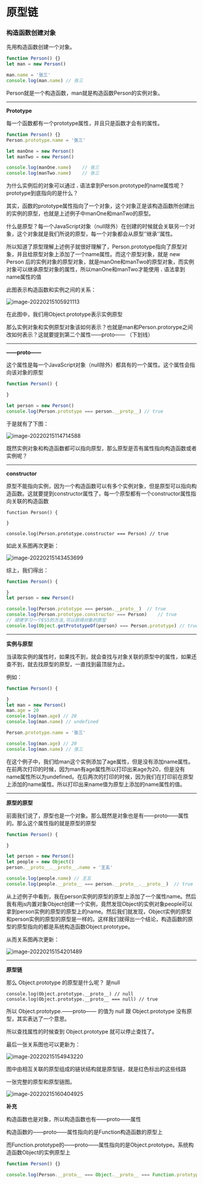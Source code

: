# 原型链



### 构造函数创建对象



先用构造函数创建一个对象。

```javascript
function Person() {}
let man = new Person()

man.name = '张三'
console.log(man.name) // 张三 
```

Person就是一个构造函数，man就是构造函数Person的实例对象。

------

**Prototype**

每一个函数都有一个prototype属性，并且只是函数才会有的属性。

```js
function Person() {}
Person.prototype.name = '张三'

let manOne = new Person()
let manTwo = new Person()

console.log(manOne.name)	// 张三 
console.log(manTwo.name)	// 张三 
```

为什么实例后的对象可以通过 **.** 语法拿到Person.prototype的name属性呢？prototype到底指向的是什么？

其实，函数的prototype属性指向了一个对象，这个对象正是该构造函数所创建出的实例的原型，也就是上述例子中manOne和manTwo的原型。

什么是原型？每一个JavaScript对象（null除外）在创建的时候就会关联另一个对象，这个对象就是我们所说的原型，每一个对象都会从原型‘’继承‘’属性。

所以知道了原型理解上述例子就很好理解了，Person.prototype指向了原型对象，并且给原型对象上添加了一个name属性。而这个原型对象，就是 new Person 后的实例对象的原型对象，就是manOne和manTwo的原型对象，而实例对象可以继承原型对象的属性，所以manOne和manTwo才能使用 **.** 语法拿到name属性的值

此图表示构造函数和实例之间的关系：

![image-20220215105921113](原型链/image-20220215105921113.png)

在此图中，我们用Object.prototype表示实例原型

那么实例对象和实例原型对象该如何表示？也就是man和Person.protorype之间改如何表示？这就要提到第二个属性——proto—— （下划线）

------

**——proto——**

这个属性是每一个JavaScript对象（null除外）都具有的一个属性。这个属性会指向该对象的原型

```js
function Person() {

}

let person = new Person()
console.log(Person.prototype === person.__protp__) // true
```

于是就有了下图：

![image-20220215114714588](原型链/image-20220215114714588.png)

既然实例对象和构造函数都可以指向原型，那么原型是否有属性指向构造函数或者实例呢？

------

**constructor**

原型不能指向实例，因为一个构造函数可以有多个实例对象，但是原型可以指向构造函数。这就要提到constructor属性了，每一个原型都有一个constructor属性指向关联的构造函数

```
function Person() {

}

console.log(Person.prototype.constructor === Person) // true
```

如此关系图再次更新：

![image-20220215143453699](原型链/image-20220215143453699.png)

综上，我们得出：

```js
function Person() {

}
let person = new Person()

console.log(Person.prototype === person.__proto__)	// true
console.log(Person.prototype.constructor === Person)	// true
// 顺便学习一个ES5的方法,可以获得对象的原型
console.log(Object.getPrototypeOf(person) === Person.prototype)	// true
```

------

**实例与原型**

当读取实例的属性时，如果找不到，就会查找与对象关联的原型中的属性，如果还查不到，就去找原型的原型，一直找到最顶层为止。

例如：

```js
function Person() {

}
let man = new Person()
man.age = 20
console.log(man.age) // 20 
console.log(man.name) // undefined

Person.prototype.name = '张三'

console.log(man.age) // 20 
console.log(man.name) // 张三
```

在这个例子中，我们给man这个实例添加了age属性，但是没有添加name属性。在前两次打印的时候，因为man有age属性所以打印出来age为20，但是没有name属性所以为undefined。在后两次的打印的时候，因为我们在打印前在原型上添加的name属性。所以打印出来name值为原型上添加的name属性的值。

------

**原型的原型**

前面我们说了，原型也是一个对象。那么既然是对象也是有——proto——属性的。那么这个属性指的就是原型的原型

```js
function Person() {

}

let person = new Person()
let people = new Object()
person.__proto__.__proto__.name = '王五'

console.log(people.name) // 王五
console.log(people.__proto__ === person.__proto__.__proto__)  // true
```

从上述例子中看到，我在person实例的原型的原型上添加了一个属性name。然后我有用js内置对象Object创建一个实例，竟然发现Object的实例对象people可以拿到person实例的原型的原型上的name。然后我们就发现，Object实例的原型和person实例的原型的原型是一样的。这样我们就得出一个结论，构造函数的原型的原型指向的都是系统构造函数Object.prototype。

从而关系图再次更新：

![image-20220215154201489](原型链/image-20220215154201489.png)



------

**原型链**

那么 Object.prototype 的原型是什么呢？ 是null

```
console.log(Object.prototype.__proto__) // null
console.log(Object.prototype.__proto__ === null) // true
```

所以 Object.prototype.——proto—— 的值为 null 跟 Object.prototype 没有原型，其实表达了一个意思。

所以查找属性的时候查到 Object.prototype 就可以停止查找了。

最后一张关系图也可以更新为：

![image-20220215154943220](原型链/image-20220215154943220.png)

图中由相互关联的原型组成的链状结构就是原型链，就是红色标出的这些线路



一张完整的原型和原型链图。

![image-20220215160404925](原型链/image-20220215160404925.png)

**补充**

构造函数也是对象，所以构造函数也有——proto——属性

构造函数的——proto——属性指向的是Function构造函数的原型上

而Function.prototype的——proto——属性指向的是Object.prototype。系统构造函数Object的实例原型上

```js
function Person() {}

console.log(Person.__proto__ === Object.__proto__ === Function.prototype) // type
```

